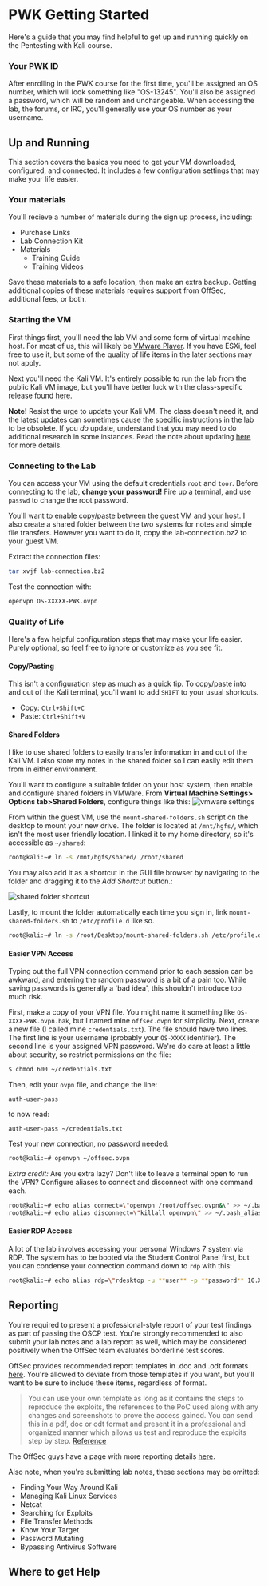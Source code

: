 # PWK Getting Started

Here's a guide that you may find helpful to get up and running quickly on the Pentesting with Kali course.

### Your PWK ID

After enrolling in the PWK course for the first time, you'll be assigned an OS number, which will look something like "OS-13245".  You'll also be assigned a password, which will be random and unchangeable.  When accessing the lab, the forums, or IRC, you'll generally use your OS number as your username.  

## Up and Running

This section covers the basics you need to get your VM downloaded, configured, and connected.  It includes a few configuration settings that may make your life easier.

### Your materials
You'll recieve a number of materials during the sign up process, including:
- Purchase Links
- Lab Connection Kit
- Materials
  - Training Guide
  - Training Videos

Save these materials to a safe location, then make an extra backup.  Getting additional copies of these materials requires support from OffSec, additional fees, or both.

### Starting the VM

First things first, you'll need the lab VM and some form of virtual machine host.  For most of us, this will likely be [VMware Player](https://www.vmware.com/products/player/playerpro-evaluation.html).  If you have ESXi, feel free to use it, but some of the quality of life items in the later sections may not apply.  

Next you'll need the Kali VM.  It's entirely possible to run the lab from the public Kali VM image, but you'll have better luck with the class-specific release found [here](https://support.offensive-security.com/#!pwk-kali-vm.md). 

**Note!** Resist the urge to update your Kali VM.  The class doesn't need it, and the latest updates can sometimes cause the specific instructions in the lab to be obsolete.  If you *do* update, understand that you may need to do additional research in some instances.  Read the note about updating [here](https://support.offensive-security.com/#!pwk-kali-vm.md#Updating_the_PWK_VM) for more details.


### Connecting to the Lab

You can access your VM using the default credentials `root` and `toor`.  Before connecting to the lab, **change your password!**  Fire up a terminal, and use `passwd` to change the root password.

You'll want to enable copy/paste between the guest VM and your host.  I also create a shared folder between the two systems for notes and simple file transfers.  However you want to do it, copy the lab-connection.bz2 to your guest VM.

Extract the connection files:
```bash
tar xvjf lab-connection.bz2
```

Test the connection with:
```bash
openvpn OS-XXXXX-PWK.ovpn
```

### Quality of Life
Here's a few helpful configuration steps that may make your life easier. Purely optional, so feel free to ignore or customize as you see fit. 

#### Copy/Pasting
This isn't a configuration step as much as a quick tip.  To copy/paste into and out of the Kali terminal, you'll want to add `SHIFT` to your usual shortcuts.  

- Copy: `Ctrl+Shift+C`
- Paste: `Ctrl+Shift+V`

#### Shared Folders
I like to use shared folders to easily transfer information in and out of the Kali VM.  I also store my notes in the shared folder so I can easily edit them from in either environment.  

You'll want to configure a suitable folder on your host system, then enable and configure shared folders in VMWare.  From **Virtual Machine Settings> Options tab>Shared Folders**, configure things like this:
![vmware settings](images/shared-folder-settings.png)

From within the guest VM, use the `mount-shared-folders.sh` script on the desktop to mount your new drive.  The folder is located at `/mnt/hgfs/`, which isn't the most user friendly location.  I linked it to my home directory, so it's accessible as `~/shared`:

```bash
root@kali:~# ln -s /mnt/hgfs/shared/ /root/shared
```

You may also add it as a shortcut in the GUI file browser by navigating to the folder and dragging it to the *Add Shortcut* button.:

![shared folder shortcut](images/shared-folder-shortcut.png)

Lastly, to mount the folder automatically each time you sign in, link `mount-shared-folders.sh` to `/etc/profile.d` like so.

```bash
root@kali:~# ln -s /root/Desktop/mount-shared-folders.sh /etc/profile.d/
```

#### Easier VPN Access
Typing out the full VPN connection command prior to each session can be awkward, and entering the random password is a bit of a pain too.  While saving passwords is generally a 'bad idea', this shouldn't introduce too much risk.

First, make a copy of your VPN file.  You might name it something like `OS-XXXX-PWK.ovpn.bak`, but I named mine `offsec.ovpn` for simplicity.  Next, create a new file (I called mine `credentials.txt`).  The file should have two lines.  The first line is your username (probably your `OS-XXXX` identifier).  The second line is your assigned VPN password.  We're do care at least a little about security, so restrict permissions on the file:

```bash
$ chmod 600 ~/credentials.txt
```

Then, edit your `ovpn` file, and change the line:

```
auth-user-pass
```

to now read:

```
auth-user-pass ~/credentials.txt
```

Test your new connection, no password needed:

```bash
root@kali:~# openvpn ~/offsec.ovpn
```

*Extra credit:*  Are you extra lazy?  Don't like to leave a terminal open to run the VPN?  Configure aliases to connect and disconnect with one command each.

```bash
root@kali:~# echo alias connect=\"openvpn /root/offsec.ovpn&\" >> ~/.bash_aliases
root@kali:~# echo alias disconnect=\"killall openvpn\" >> ~/.bash_aliases
```

#### Easier RDP Access
A lot of the lab involves accessing your personal Windows 7 system via RDP.  The system has to be booted via the Student Control Panel first, but you can condense your connection command down to `rdp` with this:

```bash
root@kali:~# echo alias rdp=\"rdesktop -u **user** -p **password** 10.X.X.X\"
```

## Reporting

You're required to present a professional-style report of your test findings as part of passing the OSCP test.  You're strongly recommended to also submit your lab notes and a lab report as well, which may be considered positively when the OffSec team evaluates borderline test scores.

OffSec provides recommended report templates in .doc and .odt formats [here](https://forums.offensive-security.com/showthread.php?t=2225).  You're allowed to deviate from those templates if you want, but you'll want to be sure to include these items, regardless of format.

> You can use your own template as long as it contains the steps to reproduce the exploits, the references to the PoC used along with any changes and screenshots to prove the access gained. You can send this in a pdf, doc or odt format and present it in a professional and organized manner which allows us test and reproduce the exploits step by step.
[Reference](https://forums.offensive-security.com/showthread.php?t=2225&p=12065#post12065)

The OffSec guys have a page with more reporting details [here](https://support.offensive-security.com/#!pwk-reporting.md).

Also note, when you're submitting lab notes, these sections may be omitted:
- Finding Your Way Around Kali
- Managing Kali Linux Services
- Netcat
- Searching for Exploits
- File Transfer Methods
- Know Your Target
- Password Mutating
- Bypassing Antivirus Software

## Where to get Help





